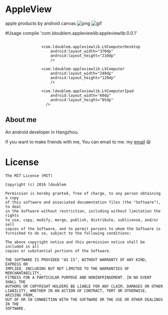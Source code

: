 # AppleView
apple products by android canvas
![png](https://github.com/ldoublem/AppleView/blob/master/screenshot/computer.png)
![gif](https://github.com/ldoublem/AppleView/blob/master/screenshot/view.gif)


#Usage
compile 'com.ldoublem.appleviewlib:appleviewlib:0.0.1'
```

                <com.ldoublem.appleviewlib.LVComputerDesktop
                    android:layout_width="370dp"
                    android:layout_height="210dp"
                    />

                <com.ldoublem.appleviewlib.LVComputer
                    android:layout_width="240dp"
                    android:layout_height="120dp"
                    />

                <com.ldoublem.appleviewlib.LVComputerIpad
                    android:layout_width="60dp"
                    android:layout_height="85dp"
                  />
```




## About me

An android developer in Hangzhou.

If you want to make friends with me, You can email to me.
my [email](mailto:1227102260@qq.com) :smiley:


License
=======

    The MIT License (MIT)

	Copyright (c) 2016 ldoublem

	Permission is hereby granted, free of charge, to any person obtaining a copy
	of this software and associated documentation files (the "Software"), to deal
	in the Software without restriction, including without limitation the rights
	to use, copy, modify, merge, publish, distribute, sublicense, and/or sell
	copies of the Software, and to permit persons to whom the Software is
	furnished to do so, subject to the following conditions:

	The above copyright notice and this permission notice shall be included in all
	copies or substantial portions of the Software.

	THE SOFTWARE IS PROVIDED "AS IS", WITHOUT WARRANTY OF ANY KIND, EXPRESS OR
	IMPLIED, INCLUDING BUT NOT LIMITED TO THE WARRANTIES OF MERCHANTABILITY,
	FITNESS FOR A PARTICULAR PURPOSE AND NONINFRINGEMENT. IN NO EVENT SHALL THE
	AUTHORS OR COPYRIGHT HOLDERS BE LIABLE FOR ANY CLAIM, DAMAGES OR OTHER
	LIABILITY, WHETHER IN AN ACTION OF CONTRACT, TORT OR OTHERWISE, ARISING FROM,
	OUT OF OR IN CONNECTION WITH THE SOFTWARE OR THE USE OR OTHER DEALINGS IN THE
	SOFTWARE.




